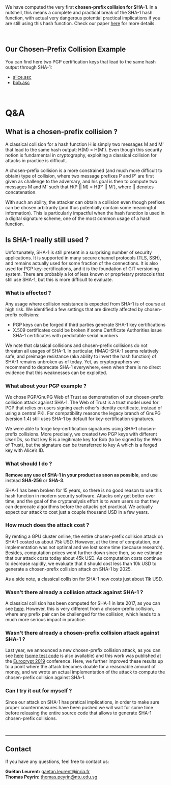 &nbsp;

We have computed the very first **chosen-prefix collision for SHA-1**. In a nutshell, this means a complete and practical break of the SHA-1 hash function, with actual very dangerous potential practical implications if you are still using this hash function. Check our paper [here](TODO) for more details. 
  
&nbsp;
&nbsp;


## Our Chosen-Prefix Collision Example

You can find here two PGP certification keys that lead to the same hash output through SHA-1:
- [alice.asc](https://raw.githubusercontent.com/SHA-mbles/SHA-mbles.github.io/master/alice.asc) 
- [bob.asc](https://raw.githubusercontent.com/SHA-mbles/SHA-mbles.github.io/master/bob.asc) 
   
   
&nbsp;
&nbsp;   
   

# Q&A

## What is a chosen-prefix collision ?

A classical collision for a hash function H is simply two messages M and M' that lead to the same hash output: H(M) = H(M'). Even though this security notion is fundamental in cryptography, exploiting a classical collision for attacks in practice is difficult.

A chosen-prefix collision is a more constrained (and much more difficult to obtain) type of collision, where two message prefixes P and P' are first given as challenge to the adversary, and his goal is then to compute two messages M and M' such that H(P || M) = H(P' || M'), where || denotes concatenation.

With such an ability, the attacker can obtain a collision even though prefixes can be chosen arbitrarily (and thus potentially contain some meaningful information). This is particularly impactful when the hash function is used in a digital signature scheme, one of the most common usage of a hash function.


## Is SHA-1 really still used ? 

Unfortunately, SHA-1 is still present in a surprising number of security applications. It is supported in many secure channel protocols (TLS, SSH), and remains actually used for some fraction of the connections. It is also used for PGP key-certifications, and it is the foundation of GIT versioning system. There are probably a lot of less known or proprietary protocols that still use SHA-1, but this is more difficult to evaluate. 


###  What is affected ? 

Any usage where collision resistance is expected from SHA-1 is of course at high risk. We identified a few settings that are directly affected by chosen-prefix collisions:
- PGP keys can be forged if third parties generate SHA-1 key certifications
- X.509 certificates could be broken if some Certificate Authorities issue SHA-1 certificates with predictable serial numbers 

We note that classical collisions and chosen-prefix collisions do not threaten all usages of SHA-1. In particular,
HMAC-SHA-1 seems relatively safe, and preimage resistance (aka ability to invert the hash function) of SHA-1 remains unbroken as of today. Yet, as cryptographers we recommend to deprecate SHA-1 everywhere, even when there is no direct evidence that this weaknesses can be exploited. 


###  What about your PGP example ? 

We chose PGP/GnuPG Web of Trust as demonstration of our chosen-prefix collision attack against SHA-1. The Web of Trust is a trust model used for PGP that relies on users signing each other’s identity certificate, instead of using a central PKI. For compatibility reasons the legacy branch of GnuPG (version 1.4) still uses SHA-1 by default for key-certification signatures.

We were able to forge key-certification signatures using SHA-1 chosen-prefix collisions. More precisely, we created two PGP keys with different UserIDs, so that key B is a legitimate key for Bob (to be signed by the Web of Trust), but the signature can be transferred to key A which is a forged key with Alice’s ID. 


### What should I do ?

**Remove any use of SHA-1 in your product as soon as possible**, and use instead **SHA-256** or **SHA-3**. 

SHA-1 has been broken for 15 years, so there is no good reason to use this hash function in modern security software. Attacks only get better over time, and the goal of the cryptanalysis effort is to warn users so that they can deprecate algorithms before the attacks get practical. We actually expect our attack to cost just a couple thousand USD in a few years. 


### How much does the attack cost ?

By renting a GPU cluster online, the entire chosen-prefix collision attack on SHA-1 costed us about 75k USD. However, at the time of conputation, our implementation was not optimal and we lost some time (because research). Besides, computation prices went further down since then, so we estimate that our attack costs today about 45k USD. As computation costs continue to decrease rapidly, we evaluate that it should cost less than 10k USD to generate a chosen-prefix collision attack on SHA-1 by 2025.

As a side note, a classical collision for SHA-1 now costs just about 11k USD. 


### Wasn't there already a collision attack against SHA-1 ?

A classical collision has been computed for SHA-1 in late 2017, as you can see [here](https://shattered.io/). However, this is very different from a chosen-prefix collision, where any prefix pair can be challenged for the collision, which leads to a much more serious impact in practice.  


### Wasn't there already a chosen-prefix collision attack against SHA-1 ?

Last year, we announced a new chosen-prefix collision attack, as you can see [here](https://eprint.iacr.org/2019/459) ([some test code](https://github.com/Cryptosaurus/sha1-cp) is also available) and this work was published at the [Eurocrypt 2019](https://eurocrypt.iacr.org/2019/) conference. Here, we further improved these results up to a point where the attack becomes doable for a reasonable amount of money, and we wrote an actual implementation of the attack to compute the chosen-prefix collision against SHA-1.
  
  
### Can I try it out for myself ?
 
Since our attack on SHA-1 has pratical implications, in order to make sure proper countermeasures have been pushed we will wait for some time before releasing the entire source code that allows to generate SHA-1 chosen-prefix collisions.   

 
&nbsp;
&nbsp;   
 
- - -
## Contact

If you have any questions, feel free to contact us:  
  
**Gaëtan Leurent:** gaetan.leurent@inria.fr  
**Thomas Peyrin:** thomas.peyrin@ntu.edu.sg  
